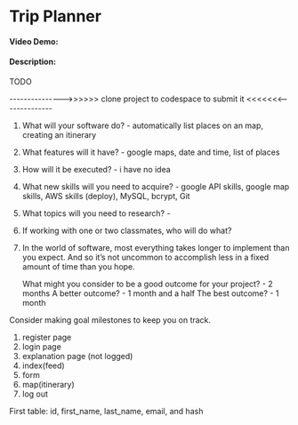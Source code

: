 # Trip Planner
#### Video Demo:  <URL HERE>
#### Description:
TODO

--------------->>>>>> clone project to codespace to submit it <<<<<<<-------------- 

1. What will your software do? - automatically list places on an map, creating an itinerary

2. What features will it have? - google maps, date and time, list of places 

3. How will it be executed? - i have no idea

4. What new skills will you need to acquire? - google API skills, google map skills, AWS skills (deploy), MySQL, bcrypt, Git

5. What topics will you need to research? - 

6. If working with one or two classmates, who will do what?

7. In the world of software, most everything takes longer to implement than you expect. And so it’s not uncommon to accomplish less in a fixed amount of time than you hope. 

    What might you consider to be a good outcome for your project? - 2 months
    A better outcome? - 1 month and a half
    The best outcome? - 1 month

Consider making goal milestones to keep you on track.
1. register page
2. login page
3. explanation page (not logged) 
4. index(feed)
5. form
6. map(itinerary)
7. log out

First table:
id, first_name, last_name, email, and hash